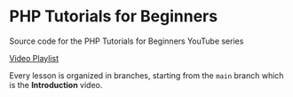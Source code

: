 # PHP Tutorials for Beginners
Source code for the PHP Tutorials for Beginners YouTube series

[Video Playlist](https://www.youtube.com/playlist?list=PLriKzYyLb28kH6IRHG4b_-MwRkQ6lHide)

Every lesson is organized in branches, starting from the `main` branch which is the **Introduction** video.
